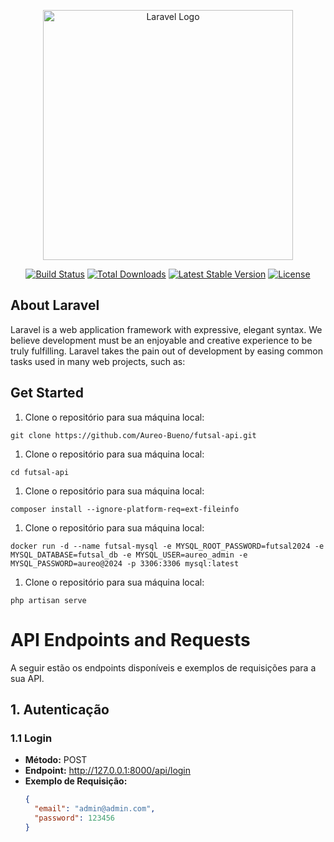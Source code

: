 <p align="center"><a href="https://laravel.com" target="_blank"><img src="https://raw.githubusercontent.com/laravel/art/master/logo-lockup/5%20SVG/2%20CMYK/1%20Full%20Color/laravel-logolockup-cmyk-red.svg" width="400" alt="Laravel Logo"></a></p>

<p align="center">
<a href="https://github.com/laravel/framework/actions"><img src="https://github.com/laravel/framework/workflows/tests/badge.svg" alt="Build Status"></a>
<a href="https://packagist.org/packages/laravel/framework"><img src="https://img.shields.io/packagist/dt/laravel/framework" alt="Total Downloads"></a>
<a href="https://packagist.org/packages/laravel/framework"><img src="https://img.shields.io/packagist/v/laravel/framework" alt="Latest Stable Version"></a>
<a href="https://packagist.org/packages/laravel/framework"><img src="https://img.shields.io/packagist/l/laravel/framework" alt="License"></a>
</p>

## About Laravel

Laravel is a web application framework with expressive, elegant syntax. We believe development must be an enjoyable and creative experience to be truly fulfilling. Laravel takes the pain out of development by easing common tasks used in many web projects, such as:

## Get Started

1. Clone o repositório para sua máquina local:

```
git clone https://github.com/Aureo-Bueno/futsal-api.git
```

1. Clone o repositório para sua máquina local:

```
cd futsal-api
```

1. Clone o repositório para sua máquina local:

```
composer install --ignore-platform-req=ext-fileinfo
```

1. Clone o repositório para sua máquina local:

```
docker run -d --name futsal-mysql -e MYSQL_ROOT_PASSWORD=futsal2024 -e MYSQL_DATABASE=futsal_db -e MYSQL_USER=aureo_admin -e MYSQL_PASSWORD=aureo@2024 -p 3306:3306 mysql:latest
```

1. Clone o repositório para sua máquina local:

```
php artisan serve
```

# API Endpoints and Requests

A seguir estão os endpoints disponíveis e exemplos de requisições para a sua API.

## 1. Autenticação

### 1.1 Login

- **Método:** POST
- **Endpoint:** http://127.0.0.1:8000/api/login
- **Exemplo de Requisição:**
  ```json
  {
    "email": "admin@admin.com",
    "password": 123456
  }
  ```
